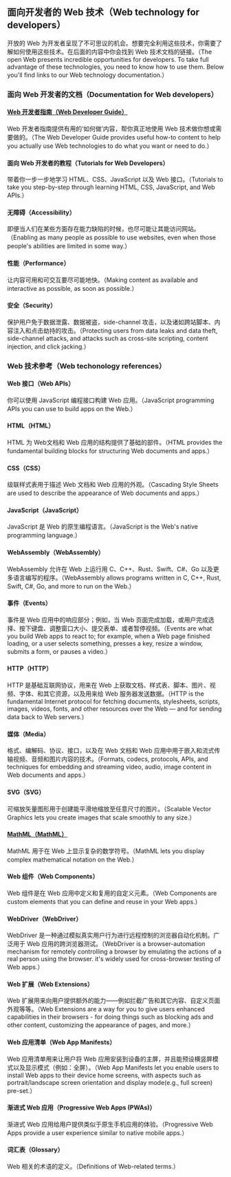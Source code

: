## 面向开发者的 Web 技术（Web technology for developers）

开放的 Web 为开发者呈现了不可思议的机会。想要完全利用这些技术，你需要了解如何使用这些技术。在后面的内容中你会找到 Web 技术文档的链接。（The open Web presents incredible opportunities for developers. To take full advantage of these technologies, you need to know how to use them. Below you'll find links to our Web technology documentation.）

### 面向 Web 开发者的文档（Documentation for Web developers）

#### [Web 开发者指南（Web Developer Guide）](./Guide/)

Web 开发者指南提供有用的‘如何做’内容，帮你真正地使用 Web 技术做你想或需要做的。（The Web Developer Guide provides useful how-to content to help you actually use Web technologies to do what you want or need to do.）

#### 面向 Web 开发者的教程（Tutorials for Web Developers）

带着你一步一步地学习 HTML、CSS、JavaScript 以及 Web 接口。（Tutorials to take you step-by-step through learning HTML, CSS, JavaScript, and Web APIs.）

#### 无障碍（Accessibility）

即便当人们在某些方面存在能力缺陷的时候，也尽可能让其能访问网站。（Enabling as many people as possible to use websites, even when those people's abilities are limited in some way.）

#### 性能（Performance）

让内容可用和可交互要尽可能地快。（Making content as available and interactive as possible, as soon as possible.）

#### 安全（Security）

保护用户免于数据泄露、数据被盗，side-channel 攻击，以及诸如跨站脚本、内容注入和点击劫持的攻击。（Protecting users from data leaks and data theft, side-channel attacks, and attacks such as cross-site scripting, content injection, and click jacking.）

### Web 技术参考（Web techonology references）

#### Web 接口（Web APIs）

你可以使用 JavaScript 编程接口构建 Web 应用。（JavaScript programming APIs you can use to build apps on the Web.）

#### HTML（HTML）

HTML 为 Web文档和 Web 应用的结构提供了基础的部件。（HTML provides the fundamental building blocks for structuring Web documents and apps.）

#### CSS（CSS）

级联样式表用于描述 Web 文档和 Web 应用的外观。（Cascading Style Sheets are used to describe the appearance of Web documents and apps.）

#### JavaScript（JavaScript）

JavaScript 是 Web 的原生编程语言。（JavaScript is the Web's native programming language.）

#### WebAssembly（WebAssembly）

WebAssembly 允许在 Web 上运行用 C、C++、Rust、Swift、C#、Go 以及更多语言编写的程序。（WebAssembly allows programs written in C, C++, Rust, Swift, C#, Go, and more to run on the Web.）

#### 事件（Events）

事件是 Web 应用中的响应部分；例如，当 Web 页面完成加载，或用户完成选择、按下键盘、调整窗口大小、提交表单、或者暂停视频。（Events are what you build Web apps to react to; for example, when a Web page finished loading, or a user selects something, presses a key, resize a window, submits a form, or pauses a video.）

#### HTTP（HTTP）

HTTP 是基础互联网协议，用来在 Web 上获取文档、样式表、脚本、图片、视频、字体、和其它资源，以及用来给 Web 服务器发送数据。（HTTP is the fundamental Internet protocol for fetching documents, stylesheets, scripts, images, videos, fonts, and other resources over the Web — and for sending data back to Web servers.）

#### 媒体（Media）

格式、编解码、协议、接口，以及在 Web 文档和 Web 应用中用于嵌入和流式传输视频、音频和图片内容的技术。（Formats, codecs, protocols, APIs, and techniques for embedding and streaming video, audio, image content in Web documents and apps.）

#### SVG（SVG）

可缩放矢量图形用于创建能平滑地缩放至任意尺寸的图片。（Scalable Vector Graphics lets you create images that scale smoothly to any size.）

#### [MathML（MathML）](./MathML/)

MathML 用于在 Web 上显示复杂的数学符号。（MathML lets you display complex mathematical notation on the Web.）

#### Web 组件（Web Components）

Web 组件是在 Web 应用中定义和复用的自定义元素。（Web Components are custom elements that you can define and reuse in your Web apps.）

#### WebDriver（WebDriver）

WebDriver 是一种通过模拟真实用户行为进行远程控制的浏览器自动化机制。广泛用于 Web 应用的跨浏览器测试。（WebDriver is a browser-automation mechanism for remotely controlling a browser by emulating the actions of a real person using the browser. it's widely used for cross-browser testing of Web apps.）

#### Web 扩展（Web Extensions）

Web 扩展用来向用户提供额外的能力——例如拦截广告和其它内容、自定义页面外观等等。（Web Extensions are a way for you to give users enhanced capabilities in their browsers - for doing things such as blocking ads and other content, customizing the appearance of pages, and more.）

#### Web 应用清单（Web App Manifests）

Web 应用清单用来让用户将 Web 应用安装到设备的主屏，并且能预设横竖屏模式以及显示模式（例如：全屏）。（Web App Manifests let you enable users to install Web apps to their device home screens, with aspects such as portrait/landscape screen orientation and display mode(e.g., full screen) pre-set.）

#### 渐进式 Web 应用（Progressive Web Apps (PWAs)）

渐进式 Web 应用给用户提供类似于原生手机应用的体验。（Progressive Web Apps provide a user experience similar to native mobile apps.）

#### 词汇表（Glossary）

Web 相关的术语的定义。（Definitions of Web-related terms.）